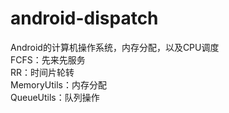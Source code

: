 # android-dispatch  
Android的计算机操作系统，内存分配，以及CPU调度  
FCFS：先来先服务  
RR：时间片轮转  
MemoryUtils：内存分配  
QueueUtils：队列操作  
